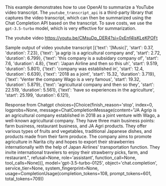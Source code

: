 This example demonstrates how to use OpenAI to summarize a YouTube video transcript. The `youtube_transcript_api` is a third-party library that captures the video transcript, which can then be summarized using the Chat Completion API based on the transcript. To save costs, we use the `gpt-3.5-turbo` model, which is very effective for summarization.

The youtube video
https://youtu.be/CMsuDp_DER4?si=0xEnf4lsKLeKPOFt

Sample output of video youtube transcript
[{'text': '[Music]', 'start': 0.37, 'duration': 7.23}, {'text': 'ja agrip is a agricultural company and', 'start': 2.72, 'duration': 6.799}, {'text': 'this company is a subsidary company of', 'start': 7.6, 'duration': 4.8}, {'text': 'Japan Airline and then so this uh', 'start': 9.519, 'duration': 5.801}, {'text': 'company was established in', 'start': 12.4, 'duration': 6.639}, {'text': '2018 as a joint', 'start': 15.32, 'duration': 3.719}, {'text': 'Venter the company Wago is a very famous', 'start': 19.32, 'duration': 5.879}, {'text': 'agricultural company and then so they', 'start': 22.519, 'duration': 5.561}, {'text': 'have so experiences in the agriculture', 'start': 25.199, 'duration': 6.121},


Response from Chatgpt
choices=[Choice(finish_reason='stop', index=0, logprobs=None, message=ChatCompletionMessage(content="JA Agrip is an agricultural company established in 2018 as a joint venture with Wago, a well-known agricultural company. They have three main business points: farm business, restaurant business, and JA Agri products. They offer various types of fruits and vegetables, traditional Japanese dishes, and products made from their farm produce. The company aims to promote agriculture in Narita city and hopes to export their strawberries internationally with the help of Japan Airlines' transportation function. They invite international travelers to enjoy their strawberry picks, farm, and restaurant.", refusal=None, role='assistant', function_call=None, tool_calls=None))], model='gpt-3.5-turbo-0125', object='chat.completion', service_tier=None, system_fingerprint=None, usage=CompletionUsage(completion_tokens=108, prompt_tokens=601, total_tokens=709))

